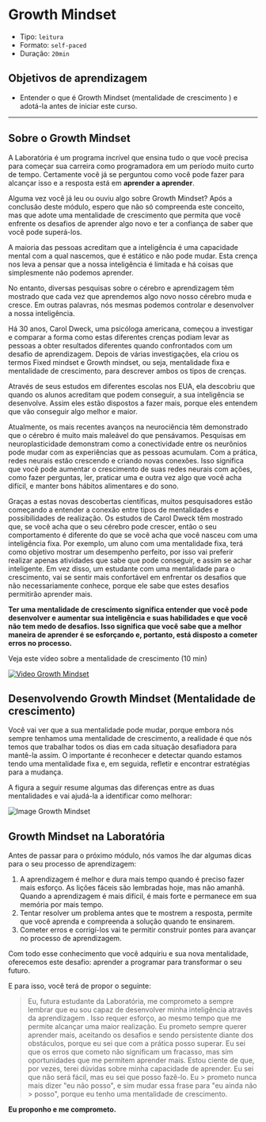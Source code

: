 # Growth Mindset

* Tipo: `leitura`
* Formato: `self-paced`
* Duração: `20min`

## Objetivos de aprendizagem

* Entender o que é Growth Mindset (mentalidade de crescimento ) e adotá-la antes
  de iniciar este curso.

***

## Sobre o Growth Mindset

A Laboratória é um programa incrível que ensina tudo o que você precisa para
começar sua carreira como programadora em um período muito curto de tempo.
Certamente você já se perguntou como você pode fazer para alcançar isso e a
resposta está em **aprender a aprender**.

Alguma vez você já leu ou ouviu algo sobre Growth Mindset? Após a conclusão
deste módulo, espero que não só compreenda este conceito, mas que adote uma
mentalidade de crescimento que permita que você enfrente os desafios de aprender
algo novo e ter a confiança de saber que você pode superá-los.

A maioria das pessoas acreditam que a inteligência é uma capacidade mental com a
qual nascemos, que é estático e não pode mudar. Esta crença nos leva a pensar
que a nossa inteligência é limitada e há coisas que simplesmente não podemos
aprender.

No entanto, diversas pesquisas sobre o cérebro e aprendizagem têm mostrado que
cada vez que aprendemos algo novo nosso cérebro muda e cresce. Em outras
palavras, nós mesmas podemos controlar e desenvolver a nossa inteligência.

Há 30 anos, Carol Dweck, uma psicóloga americana, começou a investigar e
comparar a forma como estas diferentes crenças podiam levar as pessoas a obter
resultados diferentes quando confrontados com um desafio de aprendizagem. Depois
de várias investigações, ela criou os termos Fixed mindset e Growth mindset, ou
seja, mentalidade fixa e mentalidade de crescimento, para descrever ambos os
tipos de crenças.

Através de seus estudos em diferentes escolas nos EUA,  ela descobriu que quando
os alunos acreditam que podem conseguir, a sua inteligência se desenvolve. Assim
eles estão dispostos a fazer mais, porque eles entendem que vão conseguir algo
melhor e maior.

Atualmente, os mais recentes avanços na neurociência têm demonstrado que o
cérebro é muito mais maleável do que pensávamos. Pesquisas em neuroplasticidade
demonstram como a conectividade entre os neurônios pode mudar com as
experiências que as pessoas acumulam. Com a prática, redes neurais estão
crescendo e criando novas conexões. Isso significa que você pode aumentar o
crescimento de suas redes neurais com ações, como fazer perguntas, ler, praticar
uma e outra vez algo que você acha difícil, e manter bons hábitos alimentares e
do sono.

Graças a estas novas descobertas científicas, muitos pesquisadores estão
começando a entender a conexão entre tipos de mentalidades e possibilidades de
realização. Os estudos de Carol Dweck têm mostrado que, se você acha que o seu
cérebro pode crescer, então o seu comportamento é diferente do que se você acha
que você nasceu com uma inteligência fixa. Por exemplo, um aluno com uma
mentalidade fixa, terá como objetivo mostrar um desempenho perfeito, por isso
vai preferir realizar apenas atividades que sabe que pode conseguir, e assim se
achar inteligente. Em vez disso, um estudante com uma mentalidade para o
crescimento, vai se sentir mais confortável em enfrentar os desafios que não
necessariamente conhece, porque ele sabe que estes desafios permitirão aprender
mais.

**Ter uma mentalidade de crescimento significa entender que você pode
desenvolver e aumentar sua inteligência e suas habilidades e que você não tem
medo de desafios. Isso significa que você sabe que a melhor maneira de aprender
é se esforçando e, portanto, está disposto a cometer erros no processo.**

Veja este vídeo sobre a mentalidade de crescimento (10 min)

[![Video Growth
Mindset](http://img.youtube.com/vi/pN34FNbOKXc/0.jpg)](http://www.youtube.com/watch?v=pN34FNbOKXc)

## Desenvolvendo Growth Mindset (Mentalidade de crescimento)

Você vai ver que a sua mentalidade pode mudar, porque embora nós sempre tenhamos
uma mentalidade de crescimento, a realidade é que nós temos que trabalhar todos
os dias em cada situação desafiadora para mantê-la assim. O importante é
reconhecer e detectar quando estamos tendo uma mentalidade fixa e, em seguida,
refletir e encontrar estratégias para a mudança.

A figura a seguir resume algumas das diferenças entre as duas mentalidades e vai
ajudá-la a identificar como melhorar:

![Image Growth
Mindset](https://user-images.githubusercontent.com/25912510/37315096-cd7b31a0-2625-11e8-9255-c5e7848076ef.png)

## Growth Mindset na Laboratória

Antes de passar para o próximo módulo, nós vamos lhe dar algumas dicas para o
seu processo de aprendizagem:

1. A aprendizagem é melhor e dura mais tempo quando é preciso fazer mais
   esforço. As lições fáceis são lembradas hoje, mas não amanhã. Quando a
   aprendizagem é mais difícil, é mais forte e permanece em sua memória por mais
   tempo.
2. Tentar resolver um problema antes que te mostrem a resposta, permite que você
   aprenda e compreenda a solução quando te ensinarem.
3. Cometer erros e corrigí-los vai te permitir construir pontes para avançar no
   processo de aprendizagem.

Com todo esse conhecimento que você adquiriu e sua nova mentalidade, oferecemos
este desafio: aprender a programar para transformar o seu futuro.

E para isso, você terá de propor o seguinte:

> Eu, futura estudante da Laboratória, me comprometo a sempre lembrar que eu sou
> capaz de desenvolver minha inteligência através da aprendizagem . Isso requer
> esforço, ao mesmo tempo que me permite alcançar uma maior realização. Eu
> prometo sempre querer aprender mais, aceitando os desafios e sendo persistente
> diante dos obstáculos, porque eu sei que com a prática posso superar. Eu sei
> que os erros que cometo não significam um fracasso, mas sim oportunidades que
> me permitem aprender mais. Estou ciente de que, por vezes, terei dúvidas sobre
> minha capacidade de aprender. Eu sei que não será fácil, mas eu sei que posso
> fazê-lo. Eu > prometo nunca mais dizer "eu não posso", e sim mudar essa frase
> para "eu ainda não > posso", porque eu tenho uma mentalidade de crescimento.

**Eu proponho e me comprometo.**
